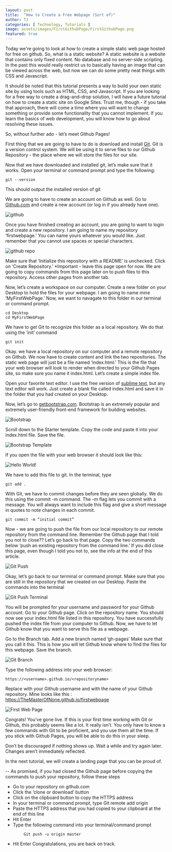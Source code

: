 ```yaml
---
layout: post
title:  "How to Create a Free Webpage (Sort of)"
author: TJ
categories: [ Technology, Tutorials ]
image: assets/images/FirstGithubPage/FirstGithubPage.png
featured: true
---
```


Today we're going to look at how to create a simple static web page hosted for free on github.  So, what is a static website? A static website is a website that contains only fixed content. No database and no server-side scripting. In the past this would really restrict us to basically having an image that can be viewed across the web, but now we can do some pretty neat things with CSS and Javascript.

It should be noted that this tutorial presents a way to build your own static site by using tools such as HTML, CSS, and Javascript. If you are looking for a free way to create a drag-and-drop solution, I will have a future tutorial on how to create a static site on Google Sites. Trust me, though - if you take that approach, there will come a time where you will want to change something or provide some functionality that you cannot implement. If you learn the basics of web development, you will know how to go about resolving these issues.

So, without further ado - let’s meet Github Pages! 

First thing that we are going to have to do is download and install <a href="https://git-scm.com/downloads" target="_blank">Git</a>. Git is a version control system. We will be using it to serve files to our Github Repository - the place where we will store the files for our site.

Now that we have downloaded and installed git, let’s make sure that it works. Open your terminal or command prompt and type the following:

~~~
git --version
~~~

This should output the installed version of git

We are going to have to create an account on Github as well. Go to <a href="https://github.com" target="_blank">Github.com</a> and create a new account (or log in if you already have one).

![github](/assets/images/FirstGithubPage/github.png "github.masterofnone")

Once you have finished creating an account, you are going to want to login and create a new repository. I am going to name my repository ‘firstwebpage.’ You can name yours whatever you would like. Just remember that you cannot use spaces or special characters. 

![github repo](/assets/images/FirstGithubPage/FirstPageRepo.png "github.masterofnone")

Make sure that ‘Initialize this repository with a README’ is unchecked. Click on ‘Create Repository.’ *Important - leave this page open for now. We are going to copy commands from this page later on to push files to this repository. Access other pages from another tab.

Now, let’s create a workspace on our computer. Create a new folder on your Desktop to hold the files for your webpage. I am going to name mine ‘MyFirstWebPage.’ Now, we want to navagate to this folder in our terminal or command prompt. 

~~~
cd Desktop
cd MyFirstWebPage
~~~

We have to get Git to recognize this folder as a local repository. We do that using the ‘init’ command

~~~
git init
~~~

Okay. we have a local repository on our computer and a remote repository on Github. We now have to create content and link the two repositories. The static web page will just be a file named ‘index.html.’ This is the file that your web browser will look to render when directed to your Github Pages site, so make sure you name it index.html. Let’s create a simple index file. 

Open your favorite text editor. I use the free version of <a href="https://www.sublimetext.com/" target="_blank">sublime text</a>, but any text editor will work. Just create a blank file called index.html and save it in the folder that you had created on your Desktop. 

Now, let’s go to <a href="https://getbootstrap.com" target="_blank">getbootstrap.com</a>. Bootstrap is an extremely popular and extremely user-friendly front-end framework for building websites. 

![Bootstrap](/assets/images/FirstGithubPage/BootstrapStarterTemplate.png "Bootstrap")

Scroll down to the Starter template. Copy the code and paste it into your index.html file. Save the file.

![Bootstrap Template](/assets/images/FirstGithubPage/index.png "Bootstrap Template")

If you open the file with your web browser it should look like this:

![Hello World!](/assets/images/FirstGithubPage/helloworld.png "Hello, World")

We have to add this file to git. In the terminal, type

~~~
git add .
~~~

With Git, we have to commit changes before they are seen globally. We do this using the commit -m command. The -m flag lets you commit with a message. You will always want to include this flag and give a short message in quotes to note changes in each commit.

~~~
git commit -m “initial commit”
~~~

Now - we are going to push the file from our local repository to our remote repository from the command line. Remember the Github page that I told you not to close?? Let’s go back to that page. Copy the two commands below ‘push an existing repository from the command line.’ If you did close this page, even though I told you not to, see the info at the end of this article.

![Git Push](/assets/images/FirstGithubPage/push.png "Git Push")

Okay, let’s go back to our terminal or command prompt. Make sure that you are still in the repository that we created on our Desktop. Paste the commands into the terminal

![Git Push Terminal](/assets/images/FirstGithubPage/pushterm.png "Git Push Terminal")

You will be prompted for your username and password for your Github account.
Go to your Github page. Click on the repository name. You should now see your index.html file listed in this repository. You have successfully pushed the index file from your computer to Github. Now, we have to let Github know that you want to serve this file as a webpage.

Go to the Branch tab. Add a new branch named ‘gh-pages’ Make sure that you call it this. This is how you will let Github know where to find the files for this webpage. Save the branch.

![Git Branch](/assets/images/FirstGithubPage/branch.png "Git Branch")

Type the following address into your web browser:

~~~
https://<username>.github.io/<repositoryname>
~~~

Replace <username> with your Github username and <repositoryname> with the name of your Github repository.
Mine looks like this :
https://TheMasterOfNone.github.io/firstwebpage

![First Web Page](/assets/images/FirstGithubPage/helloworld.png "First Web Page")

Congrats! You’ve gone live. If this is your first time working with Git or Github, this probably seems like a lot. It really isn’t. You only have to know a few commands with Git to be proficient, and you use them all the time. If you stick with Github Pages, you will be able to do this in your sleep.

Don’t be discouraged if nothing shows up. Wait a while and try again later. Changes aren’t immediately reflected.

In the next tutorial, we will create a landing page that you can be proud of.

-- As promised, if you had closed the Github page before copying the commands to push your repository, follow these steps
 - Go to your repository on github.com
- Click the ‘clone or download’ button
- Click on the clipboard button to copy the HTTPS address
- In your terminal or command prompt, type
		Git remote add origin 
- Paste the HTTPS address that you had copied to your clipboard at the end of this line
- Hit Enter
- Type the following command into your terminal/command prompt
~~~
		Git push -u origin master
~~~
- Hit Enter
Congratulations, you are back on track.
